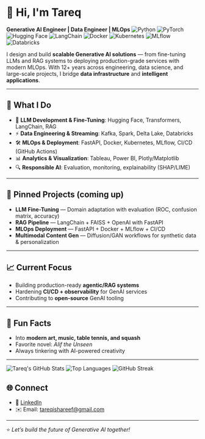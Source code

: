 # 👋 Hi, I'm Tareq  
**Generative AI Engineer | Data Engineer | MLOps**
![Python](https://img.shields.io/badge/Python-3776AB?logo=python&logoColor=white)
![PyTorch](https://img.shields.io/badge/PyTorch-EE4C2C?logo=pytorch&logoColor=white)
![Hugging Face](https://img.shields.io/badge/🤗-HuggingFace-yellow)
![LangChain](https://img.shields.io/badge/LangChain-000000?logo=chainlink&logoColor=white)
![Docker](https://img.shields.io/badge/Docker-2496ED?logo=docker&logoColor=white)
![Kubernetes](https://img.shields.io/badge/Kubernetes-326CE5?logo=kubernetes&logoColor=white)
![MLflow](https://img.shields.io/badge/MLflow-Tracking-orange)
![Databricks](https://img.shields.io/badge/Databricks-FF3621?logo=databricks&logoColor=white)


I design and build **scalable Generative AI solutions** — from fine-tuning LLMs and RAG systems to deploying production-grade services with modern MLOps. With 12+ years across engineering, data science, and large-scale projects, I bridge **data infrastructure** and **intelligent applications**.

---

## 🚀 What I Do
- 🧠 **LLM Development & Fine-Tuning**: Hugging Face, Transformers, LangChain, RAG
- ⚡ **Data Engineering & Streaming**: Kafka, Spark, Delta Lake, Databricks
- 🛠️ **MLOps & Deployment**: FastAPI, Docker, Kubernetes, MLflow, CI/CD (GitHub Actions)
- 📊 **Analytics & Visualization**: Tableau, Power BI, Plotly/Matplotlib
- 🔍 **Responsible AI**: Evaluation, monitoring, explainability (SHAP/LIME)

---

## 📌 Pinned Projects (coming up)
- **LLM Fine-Tuning** — Domain adaptation with evaluation (ROC, confusion matrix, accuracy)
- **RAG Pipeline** — LangChain + FAISS + OpenAI with FastAPI
- **MLOps Deployment** — FastAPI + Docker + MLflow + CI/CD
- **Multimodal Content Gen** — Diffusion/GAN workflows for synthetic data & personalization

---

## 📈 Current Focus
- Building production-ready **agentic/RAG systems**
- Hardening **CI/CD + observability** for GenAI services
- Contributing to **open-source** GenAI tooling

---

## 🎯 Fun Facts
- Into **modern art, music, table tennis, and squash**
- Favorite novel: *Alif the Unseen*
- Always tinkering with AI-powered creativity

---
![Tareq's GitHub Stats](https://github-readme-stats.vercel.app/api?username=TareqShareef&show_icons=true&theme=radical)
![Top Languages](https://github-readme-stats.vercel.app/api/top-langs/?username=TareqShareef&layout=compact&theme=radical)
![GitHub Streak](https://github-readme-streak-stats.herokuapp.com/?user=TareqShareef&theme=radical)

## 🌐 Connect
- 💼 [LinkedIn](https://www.linkedin.com/in/tareqshareef/)
- ✉️ Email: tareqishareef@gmail.com

---
⭐️ *Let’s build the future of Generative AI together!*
